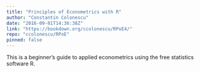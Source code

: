 ```yaml
---
title: "Principles of Econometrics with R"
author: "Constantin Colonescu"
date: "2016-09-01T14:36:38Z"
link: "https://bookdown.org/ccolonescu/RPoE4/"
repo: "ccolonescu/RPoE"
pinned: false
---
```


This is a beginner’s guide to applied econometrics using the free statistics software R.

